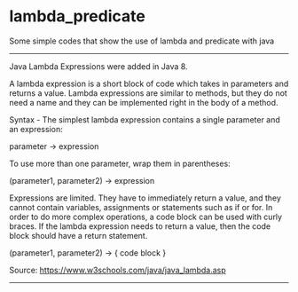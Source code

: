 # lambda_predicate
Some simple codes that show the use of lambda and predicate with java 

----------------------------------------------------------------------------------------------------------------------------------------------------------------------------------

Java Lambda Expressions were added in Java 8.

A lambda expression is a short block of code which takes in parameters and returns a value. 
Lambda expressions are similar to methods, but they do not need a name and they can be implemented right in the body of a method.

Syntax - 
The simplest lambda expression contains a single parameter and an expression:


parameter -> expression

To use more than one parameter, wrap them in parentheses:

(parameter1, parameter2) -> expression

Expressions are limited. They have to immediately return a value, and they cannot contain variables, assignments or statements such as if or for. 
In order to do more complex operations, a code block can be used with curly braces. 
If the lambda expression needs to return a value, then the code block should have a return statement.

(parameter1, parameter2) -> { code block }

Source: https://www.w3schools.com/java/java_lambda.asp




----------------------------------------------------------------------------------------------------------------------------------------------------------------------------------
